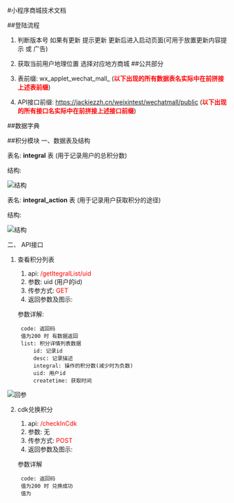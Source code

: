 #小程序商城技术文档

##登陆流程
1. 判断版本号 如果有更新 提示更新 更新后进入启动页面(可用于放置更新内容提示 或 广告)
2. 获取当前用户地理位置 选择对应地方商城
##公共部分
1. 表前缀: wx\_applet\_wechat\_mall_ (<font color=red>**以下出现的所有数据表名实际中在前拼接上述表前缀**</font>)
	
2. API接口前缀:  https://jackiezzh.cn/weixintest/wechatmall/public (<font color=red>**以下出现的所有接口名实际中在前拼接上述接口前缀**</font>)

##数据字典


##积分模块
一、数据表及结构 

表名: **integral** 表 (用于记录用户的总积分数)

结构:

![结构](.\appletmall\images\1554965472(1).jpg)


表名: **integral_action** 表 (用于记录用户获取积分的途径)

结构:

![结构](.\appletmall\images\1554965816(1).jpg)

二、 API接口

1. 查看积分列表
	1. api: <font color=red>/getItegralList/uid</font>
	2. 参数: uid (用户的id)
	3. 传参方式: <font color=red>GET</font>
	4. 返回参数及图示:
	
	参数详解: 

		code: 返回码
		值为200 时 有数据返回 
	    list: 积分详情列表数据
			id: 记录id
			desc: 记录描述
			integral: 操作的积分数(减少时为负数)
			uid: 用户id
			createtime: 获取时间
 ![回参](.\appletmall\images\1554967809(1).png)


2. cdk兑换积分
	1. api: <font color=red>/checkInCdk</font>
  	2. 参数: 无
  	3. 传参方式: <font color=red>POST</font>
  	4. 返回参数及图示:
  	
	参数详解

		code: 返回码
		值为200 时 兑换成功
		值为



